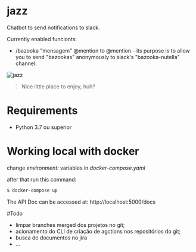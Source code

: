 # jazz

Chatbot to send notifications to slack.

Currently enabled funcionts:

- /bazooka "mensagem" @mention to @mention - its purpose is to allow you to send "bazookas" anonymously to slack's "bazooka-nutella" channel.

![jazz](https://github.com/madeiramadeirabr/jazz/blob/production/jazz/jazz.jpg)
> Nice little place to enjoy, huh?

# Requirements
- Python 3.7 ou superior

# Working local with docker

change *environment:* variables in *docker-compose.yaml*

after that run this command:

```bash
$ docker-compose up
```

The API Doc can be accessed at: http://localhost:5000/docs

#Todo

- limpar branches merged dos projetos no git;
- acionamento do CLI de criação de agctions nos repositórios do git;
- busca de documentos no jira
- ...